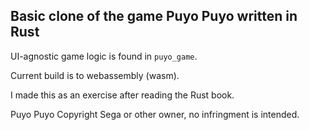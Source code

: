 ## Basic clone of the game Puyo Puyo written in Rust

UI-agnostic game logic is found in `puyo_game`.

Current build is to webassembly (wasm).

I made this as an exercise after reading the Rust book.


Puyo Puyo Copyright Sega or other owner, no infringment is intended.
